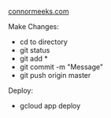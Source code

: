 [connormeeks.com](https://www.connormeeks.com)

Make Changes:
- cd to directory
- git status
- git add *
- git commit -m "Message"
- git push origin master

Deploy:
- gcloud app deploy